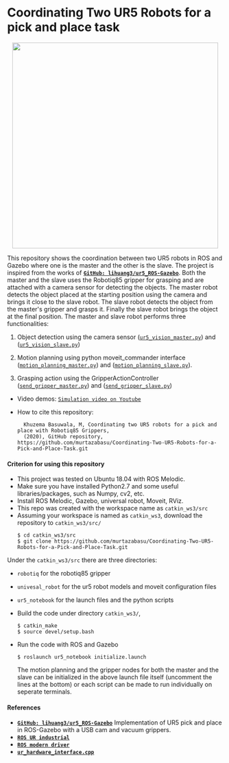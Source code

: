 # Coordinating Two UR5 Robots for a pick and place task
<p align="center">
<img src="https://github.com/murtazabasu/Coordinating-Two-UR5-Robots-for-a-Pick-and-Place-Task/blob/master/media/ur5_coord.gif" width="480">

This repository shows the coordination between two UR5 robots in ROS and Gazebo where one is the master and the other is the slave. The project is inspired from the works of [__`GitHub: lihuang3/ur5_ROS-Gazebo`__](https://github.com/lihuang3/ur5_ROS-Gazebo.git). Both the master and the slave uses the Robotiq85 gripper for grasping and are attached with a camera sensor for detecting the objects. The master robot detects the object placed at the starting position using the camera and brings it close to the slave robot. The slave robot detects the object from the master's gripper and grasps it. 
Finally the slave robot brings the object at the final position. The master and slave robot performs three functionalities:

1. Object detection using the camera sensor ([`ur5_vision_master.py`](https://github.com/murtazabasu/Coordinating-Two-UR5-Robots-for-a-Pick-and-Place-Task/ur5_notebook/ur5_vision_master.py)) and ([`ur5_vision_slave.py`](https://github.com/murtazabasu/Coordinating-Two-UR5-Robots-for-a-Pick-and-Place-Task/ur5_notebook/ur5_vision_slave.py))

2. Motion planning using python moveit_commander interface ([`motion_planning_master.py`](https://github.com/murtazabasu/Coordinating-Two-UR5-Robots-for-a-Pick-and-Place-Task/ur5_notebook/motion_planning_master.py)) and ([`motion_planning_slave.py`](https://github.com/murtazabasu/Coordinating-Two-UR5-Robots-for-a-Pick-and-Place-Task/ur5_notebook/motion_planning_slave.py)). 

3. Grasping action using the GripperActionController ([`send_gripper_master.py`](https://github.com/murtazabasu/Coordinating-Two-UR5-Robots-for-a-Pick-and-Place-Task/ur5_notebook/send_gripper_master.py)) and ([`send_gripper_slave.py`](https://github.com/murtazabasu/Coordinating-Two-UR5-Robots-for-a-Pick-and-Place-Task/ur5_notebook/send_gripper_slave.py))


- Video demos:
  [`Simulation video on Youtube`](https://www.youtube.com/watch?v=n6Vk9lIxKkg)

- How to cite this repository: 
  ```
    Khuzema Basuwala, M, Coordinating two UR5 robots for a pick and place with Robotiq85 Grippers, 
    (2020), GitHub repository, https://github.com/murtazabasu/Coordinating-Two-UR5-Robots-for-a-Pick-and-Place-Task.git
  
  ```


#### Criterion for using this repository
- This project was tested on Ubuntu 18.04 with ROS Melodic.
- Make sure you have installed Python2.7 and some useful libraries/packages, such as Numpy, cv2, etc.
- Install ROS Melodic, Gazebo, universal robot, Moveit, RViz. 
- This repo was created with the workspace name as `catkin_ws3/src`
- Assuming your workspace is named as `catkin_ws3`, download the repository to `catkin_ws3/src/`
  ```
  $ cd catkin_ws3/src
  $ git clone https://github.com/murtazabasu/Coordinating-Two-UR5-Robots-for-a-Pick-and-Place-Task.git
  ```
Under the `catkin_ws3/src` there are three directories: 
 - `robotiq` for the robotiq85 gripper
 - `univesal_robot` for the ur5 robot models and moveit configuration files
 - `ur5_notebook` for the launch files and the python scripts

- Build the code under directory `catkin_ws3/`,
  ```
  $ catkin_make
  $ source devel/setup.bash  
  ```
- Run the code with ROS and Gazebo
  ```
  $ roslaunch ur5_notebook initialize.launch 
  ```
  The motion planning and the gripper nodes for both the master and the slave can be initialized in the above launch file itself (uncomment the lines at the bottom) or each script can be made to run individually on seperate terminals.  

#### References
- [__`GitHub: lihuang3/ur5_ROS-Gazebo`__](https://github.com/lihuang3/ur5_ROS-Gazebo.git) Implementation of UR5 pick and place in ROS-Gazebo with a USB cam and vacuum grippers.
- [__`ROS UR industrial`__](http://wiki.ros.org/universal_robot/Tutorials/Getting%20Started%20with%20a%20Universal%20Robot%20and%20ROS-Industrial)
- [__`ROS modern driver`__](https://github.com/iron-ox/ur_modern_driver)
- [__`ur_hardware_interface.cpp`__](https://github.com/iron-ox/ur_modern_driver/blob/883070d0b6c0c32b78bb1ca7155b8f3a1ead416c/src/ur_hardware_interface.cpp) 



